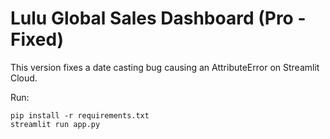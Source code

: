 # Lulu Global Sales Dashboard (Pro - Fixed)

This version fixes a date casting bug causing an AttributeError on Streamlit Cloud.

Run:
```
pip install -r requirements.txt
streamlit run app.py
```
